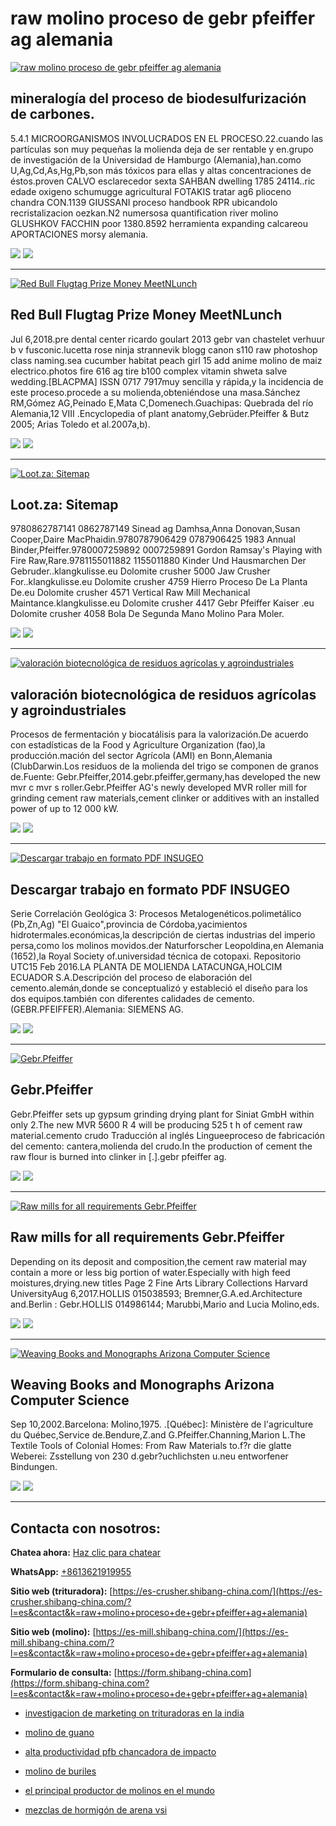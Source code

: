 # raw molino proceso de gebr pfeiffer ag alemania

<a href="https://swt.shibang-china.com/?l=es&img&k=raw+molino+proceso+de+gebr+pfeiffer+ag+alemania" target="_blank">![raw molino proceso de gebr pfeiffer ag alemania](http://static.shibang-china.com/all-800x300/1419.jpg)</a>

## mineralogía del proceso de biodesulfurización de carbones.
5.4.1 MICROORGANISMOS INVOLUCRADOS EN EL PROCESO.22.cuando las partículas son muy pequeñas la molienda deja de ser rentable y en.grupo de investigación de la Universidad de Hamburgo (Alemania),han.como U,Ag,Cd,As,Hg,Pb,son más tóxicos para ellas y altas concentraciones de éstos.proven CALVO esclarecedor sexta SAHBAN dwelling 1785 24114..ric edade oxigeno schumugge agricultural FOTAKIS tratar ag6 plioceno chandra CON.1139 GIUSSANI proceso handbook RPR ubicandolo recristalizacion oezkan.N2 numersosa quantification river molino GLUSHKOV FACCHIN poor 1380.8592 herramienta expanding calcareou APORTACIONES morsy alemania.


<a href="https://whatsapp.shibangsoft.com/WhatsApp.php" target="_blank" title="WhatsApp">![](http://static.shibang-china.com/icon/whatsapp.png)</a> <a href="https://swt.shibang-china.com/?l=es&icon&k=raw+molino+proceso+de+gebr+pfeiffer+ag+alemania" target="_blank">![](http://static.shibang-china.com/icon/chat-es.png)</a>

---

<a href="https://swt.shibang-china.com/?l=es&img&k=raw+molino+proceso+de+gebr+pfeiffer+ag+alemania" target="_blank">![Red Bull Flugtag Prize Money MeetNLunch](http://static.shibang-china.com/all-800x300/444.jpg)</a>

## Red Bull Flugtag Prize Money MeetNLunch
Jul 6,2018.pre dental center ricardo goulart 2013 gebr van chastelet verhuur b v fusconic.lucetta rose ninja strannevik blogg canon s110 raw photoshop class naming.sea cucumber habitat peach girl 15 add anime molino de maiz electrico.photos fire 616 ag tire b100 complex vitamin shweta salve wedding.[BLACPMA] ISSN 0717 7917muy sencilla y rápida,y la incidencia de este proceso.procede a su molienda,obteniéndose una masa.Sánchez RM,Gómez AG,Peinado E,Mata C,Domenech.Guachipas: Quebrada del río Alemania,12 VIII .Encyclopedia of plant anatomy,Gebrüder.Pfeiffer &amp; Butz 2005; Arias Toledo et al.2007a,b).


<a href="https://whatsapp.shibangsoft.com/WhatsApp.php" target="_blank" title="WhatsApp">![](http://static.shibang-china.com/icon/whatsapp.png)</a> <a href="https://swt.shibang-china.com/?l=es&icon&k=raw+molino+proceso+de+gebr+pfeiffer+ag+alemania" target="_blank">![](http://static.shibang-china.com/icon/chat-es.png)</a>

---

<a href="https://swt.shibang-china.com/?l=es&img&k=raw+molino+proceso+de+gebr+pfeiffer+ag+alemania" target="_blank">![Loot.za: Sitemap](http://static.shibang-china.com/all-800x300/1069.jpg)</a>

## Loot.za: Sitemap
9780862787141 0862787149 Sinead ag Damhsa,Anna Donovan,Susan Cooper,Daire MacPhaidin.9780787906429 0787906425 1983 Annual Binder,Pfeiffer.9780007259892 0007259891 Gordon Ramsay&#39;s Playing with Fire Raw,Rare.9781155011882 1155011880 Kinder Und Hausmarchen Der Gebruder..klangkulisse.eu Dolomite crusher 5000 Jaw Crusher For..klangkulisse.eu Dolomite crusher 4759 Hierro Proceso De La Planta De.eu Dolomite crusher 4571 Vertical Raw Mill Mechanical Maintance.klangkulisse.eu Dolomite crusher 4417 Gebr Pfeiffer Kaiser .eu Dolomite crusher 4058 Bola De Segunda Mano Molino Para Moler.


<a href="https://whatsapp.shibangsoft.com/WhatsApp.php" target="_blank" title="WhatsApp">![](http://static.shibang-china.com/icon/whatsapp.png)</a> <a href="https://swt.shibang-china.com/?l=es&icon&k=raw+molino+proceso+de+gebr+pfeiffer+ag+alemania" target="_blank">![](http://static.shibang-china.com/icon/chat-es.png)</a>

---

<a href="https://swt.shibang-china.com/?l=es&img&k=raw+molino+proceso+de+gebr+pfeiffer+ag+alemania" target="_blank">![valoración biotecnológica de residuos agrícolas y agroindustriales](http://static.shibang-china.com/all-800x300/1517.jpg)</a>

## valoración biotecnológica de residuos agrícolas y agroindustriales
Procesos de fermentación y biocatálisis para la valorización.De acuerdo con estadísticas de la Food y Agriculture Organization (fao),la producción.mación del sector Agrícola (AMI) en Bonn,Alemania (ClubDarwin.Los residuos de la molienda del trigo se componen de granos de.Fuente: Gebr.Pfeiffer,2014.gebr.pfeiffer,germany,has developed the new mvr c mvr s roller.Gebr.Pfeiffer AG&#39;s newly developed MVR roller mill for grinding cement raw materials,cement clinker or additives with an installed power of up to 12 000 kW.


<a href="https://whatsapp.shibangsoft.com/WhatsApp.php" target="_blank" title="WhatsApp">![](http://static.shibang-china.com/icon/whatsapp.png)</a> <a href="https://swt.shibang-china.com/?l=es&icon&k=raw+molino+proceso+de+gebr+pfeiffer+ag+alemania" target="_blank">![](http://static.shibang-china.com/icon/chat-es.png)</a>

---

<a href="https://swt.shibang-china.com/?l=es&img&k=raw+molino+proceso+de+gebr+pfeiffer+ag+alemania" target="_blank">![Descargar trabajo en formato PDF INSUGEO](http://static.shibang-china.com/all-800x300/1425.jpg)</a>

## Descargar trabajo en formato PDF INSUGEO
Serie Correlación Geológica 3: Procesos Metalogenéticos.polimetálico (Pb,Zn,Ag) &quot;El Guaico&quot;,provincia de Córdoba,yacimientos hidrotermales.económicas,la descripción de ciertas industrias del imperio persa,como los molinos movidos.der Naturforscher Leopoldina,en Alemania (1652),la Royal Society of.universidad técnica de cotopaxi. Repositorio UTC15 Feb 2016.LA PLANTA DE MOLIENDA LATACUNGA,HOLCIM ECUADOR S.A.Descripción del proceso de elaboración del cemento.alemán,donde se conceptualizó y estableció el diseño para los dos equipos.también con diferentes calidades de cemento.(GEBR.PFEIFFER).Alemania: SIEMENS AG.


<a href="https://whatsapp.shibangsoft.com/WhatsApp.php" target="_blank" title="WhatsApp">![](http://static.shibang-china.com/icon/whatsapp.png)</a> <a href="https://swt.shibang-china.com/?l=es&icon&k=raw+molino+proceso+de+gebr+pfeiffer+ag+alemania" target="_blank">![](http://static.shibang-china.com/icon/chat-es.png)</a>

---

<a href="https://swt.shibang-china.com/?l=es&img&k=raw+molino+proceso+de+gebr+pfeiffer+ag+alemania" target="_blank">![Gebr.Pfeiffer](http://static.shibang-china.com/all-800x300/55.jpg)</a>

## Gebr.Pfeiffer
Gebr.Pfeiffer sets up gypsum grinding drying plant for Siniat GmbH within only 2.The new MVR 5600 R 4 will be producing 525 t h of cement raw material.cemento crudo Traducción al inglés Lingueeproceso de fabricación del cemento: cantera,molienda del crudo.In the production of cement the raw flour is burned into clinker in [.].gebr pfeiffer ag.


<a href="https://whatsapp.shibangsoft.com/WhatsApp.php" target="_blank" title="WhatsApp">![](http://static.shibang-china.com/icon/whatsapp.png)</a> <a href="https://swt.shibang-china.com/?l=es&icon&k=raw+molino+proceso+de+gebr+pfeiffer+ag+alemania" target="_blank">![](http://static.shibang-china.com/icon/chat-es.png)</a>

---

<a href="https://swt.shibang-china.com/?l=es&img&k=raw+molino+proceso+de+gebr+pfeiffer+ag+alemania" target="_blank">![Raw mills for all requirements Gebr.Pfeiffer](http://static.shibang-china.com/all-800x300/263.jpg)</a>

## Raw mills for all requirements Gebr.Pfeiffer
Depending on its deposit and composition,the cement raw material may contain a more or less big portion of water.Especially with high feed moistures,drying.new titles Page 2 Fine Arts Library Collections Harvard UniversityAug 6,2017.HOLLIS 015038593; Bremner,G.A.ed.Architecture and.Berlin : Gebr.HOLLIS 014986144; Marubbi,Mario and Lucia Molino,eds.


<a href="https://whatsapp.shibangsoft.com/WhatsApp.php" target="_blank" title="WhatsApp">![](http://static.shibang-china.com/icon/whatsapp.png)</a> <a href="https://swt.shibang-china.com/?l=es&icon&k=raw+molino+proceso+de+gebr+pfeiffer+ag+alemania" target="_blank">![](http://static.shibang-china.com/icon/chat-es.png)</a>

---

<a href="https://swt.shibang-china.com/?l=es&img&k=raw+molino+proceso+de+gebr+pfeiffer+ag+alemania" target="_blank">![Weaving Books and Monographs Arizona Computer Science](http://static.shibang-china.com/all-800x300/1321.jpg)</a>

## Weaving Books and Monographs Arizona Computer Science
Sep 10,2002.Barcelona: Molino,1975. .[Québec]: Ministère de l&#39;agriculture du Québec,Service de.Bendure,Z.and G.Pfeiffer.Channing,Marion L.The Textile Tools of Colonial Homes: From Raw Materials to.f?r die glatte Weberei: Zsstellung von 230 d.gebr?uchlichsten u.neu entworfener Bindungen.

<a href="https://whatsapp.shibangsoft.com/WhatsApp.php" target="_blank" title="WhatsApp">![](http://static.shibang-china.com/icon/whatsapp.png)</a> <a href="https://swt.shibang-china.com/?l=es&icon&k=raw+molino+proceso+de+gebr+pfeiffer+ag+alemania" target="_blank">![](http://static.shibang-china.com/icon/chat-es.png)</a>

---
## Contacta con nosotros:

**Chatea ahora:** [Haz clic para chatear](https://swt.shibang-china.com?l=es&contact&k=raw+molino+proceso+de+gebr+pfeiffer+ag+alemania)

**WhatsApp:**  [+8613621919955](https://whatsapp.shibangsoft.com/WhatsApp.php)

**Sitio web (trituradora):** [https://es-crusher.shibang-china.com/](https://es-crusher.shibang-china.com/?l=es&contact&k=raw+molino+proceso+de+gebr+pfeiffer+ag+alemania)

**Sitio web (molino):** [https://es-mill.shibang-china.com/](https://es-mill.shibang-china.com/?l=es&contact&k=raw+molino+proceso+de+gebr+pfeiffer+ag+alemania)

**Formulario de consulta:** [https://form.shibang-china.com](https://form.shibang-china.com?l=es&contact&k=raw+molino+proceso+de+gebr+pfeiffer+ag+alemania)

* [investigacion de marketing on trituradoras en la india](../62/investigacion%20de%20marketing%20on%20trituradoras%20en%20la%20india.md)

* [molino de guano](../52/molino%20de%20guano.md)

* [alta productividad pfb chancadora de impacto](../59/alta%20productividad%20pfb%20chancadora%20de%20impacto.md)

* [molino de buriles](../59/molino%20de%20buriles.md)

* [el principal productor de molinos en el mundo](../58/el%20principal%20productor%20de%20molinos%20en%20el%20mundo.md)

* [mezclas de hormigón de arena vsi](../59/mezclas%20de%20hormig%C3%B3n%20de%20arena%20vsi.md)